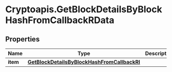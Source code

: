 # Cryptoapis.GetBlockDetailsByBlockHashFromCallbackRData

## Properties

Name | Type | Description | Notes
------------ | ------------- | ------------- | -------------
**item** | [**GetBlockDetailsByBlockHashFromCallbackRI**](GetBlockDetailsByBlockHashFromCallbackRI.md) |  | 


